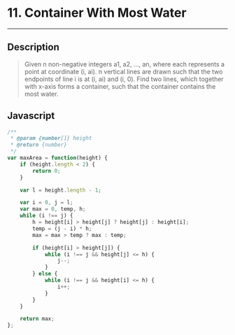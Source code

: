 # 11. Container With Most Water

---

## Description

> Given n non-negative integers a1, a2, ..., an, where each represents a point at coordinate (i, ai). n vertical lines are drawn such that the two endpoints of line i is at (i, ai) and (i, 0). Find two lines, which together with x-axis forms a container, such that the container contains the most water.

## Javascript


```javascript
/**
 * @param {number[]} height
 * @return {number}
 */
var maxArea = function(height) {
    if (height.length < 2) {
        return 0;
    }

    var l = height.length - 1;

    var i = 0, j = l;
    var max = 0, temp, h;
    while (i !== j) {
        h = height[i] > height[j] ? height[j] : height[i];
        temp = (j - i) * h;
        max = max > temp ? max : temp;

        if (height[i] > height[j]) {
            while (i !== j && height[j] <= h) {
                j--;
            }
        } else {
            while (i !== j && height[i] <= h) {
                i++;
            }
        }
    }

    return max;
};
```
